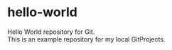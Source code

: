 # hello-world
Hello World repository for Git.<br>
This is an example repository for my local GitProjects.


